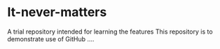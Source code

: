 # It-never-matters
A trial repository intended for learning the features
This repository is to demonstrate use of GitHub ....
